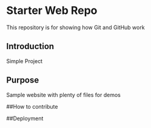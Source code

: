 # Starter Web Repo

This repository is for showing how Git and GitHub work

## Introduction
Simple Project

## Purpose

Sample website with plenty of files for demos

##How to contribute

##Deployment